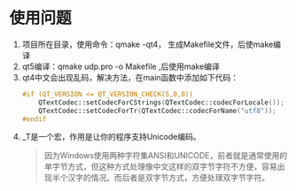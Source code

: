 # 使用问题
1. 项目所在目录，使用命令：qmake -qt4， 生成Makefile文件，后使make编译
2. qt5编译：qmake udp.pro  -o Makefile ,后使用make编译
3. qt4中文会出现乱码，解决方法，在main函数中添加如下代码：
    ```cpp
    #if (QT_VERSION <= QT_VERSION_CHECK(5,0,0))
        QTextCodec::setCodecForCStrings(QTextCodec::codecForLocale());
        QTextCodec::setCodecForTr(QTextCodec::codecForName("utf8"));
    #endif
    ```
4. _T是一个宏，作用是让你的程序支持Unicode编码。
    >因为Windows使用两种字符集ANSI和UNICODE，前者就是通常使用的单字节方式，但这种方式处理像中文这样的双字节字符不方便，容易出现半个汉字的情况。而后者是双字节方式，方便处理双字节字符。